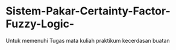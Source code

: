 # Sistem-Pakar-Certainty-Factor-Fuzzy-Logic-
Untuk memenuhi Tugas mata kuliah praktikum kecerdasan buatan 

